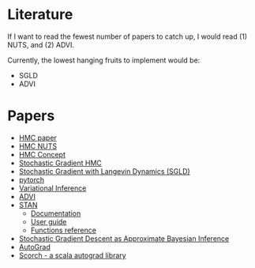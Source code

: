 # Literature

If I want to read the fewest number of papers to catch up, I would
read (1) NUTS, and (2) ADVI.

Currently, the lowest hanging fruits to implement would be:
- SGLD
- ADVI

# Papers

- [HMC paper][1]
- [HMC NUTS][12]
- [HMC Concept][2]
- [Stochastic Gradient HMC][3]
- [Stochastic Gradient with Langevin Dynamics (SGLD)][11]
- [pytorch][4]
- [Variational Inference][5]
- [ADVI][6]
- [STAN][7]
    - [Documentation][8]
    - [User guide][9]
    - [Functions reference][10]
- [Stochastic Gradient Descent as Approximate Bayesian Inference][13]
- [AutoGrad][14]
- [Scorch - a scala autograd library][15]

[1]: https://arxiv.org/pdf/1206.1901.pdf
[2]: https://arxiv.org/pdf/1701.02434.pdf
[3]: http://proceedings.mlr.press/v32/cheni14.pdf
[4]: https://pytorch.org/
[5]: https://arxiv.org/pdf/1601.00670.pdf
[6]: http://www.jmlr.org/papers/volume18/16-107/16-107.pdf
[7]: https://mc-stan.org/
[8]: https://mc-stan.org/users/documentation/
[9]: https://mc-stan.org/docs/2_18/stan-users-guide/index.html
[10]: https://mc-stan.org/docs/2_18/functions-reference/index.html#overview
[11]: http://people.ee.duke.edu/~lcarin/398_icmlpaper.pdf
[12]: http://www.jmlr.org/papers/volume15/hoffman14a/hoffman14a.pdf
[13]: https://arxiv.org/pdf/1704.04289.pdf
[14]: https://arxiv.org/pdf/1502.05767.pdf
[15]: https://github.com/botkop/scorch
